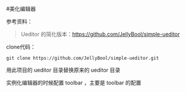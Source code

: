 #美化编辑器

参考资料：
>Ueditor 的简化版本：https://github.com/JellyBool/simple-ueditor

clone代码：
```
git clone https://github.com/JellyBool/simple-ueditor.git
```

用此项目的 ueditor 目录替换原来的 ueditor 目录

实例化编辑器的时候配置 toolbar ，主要是 toolbar 的配置
```

```

